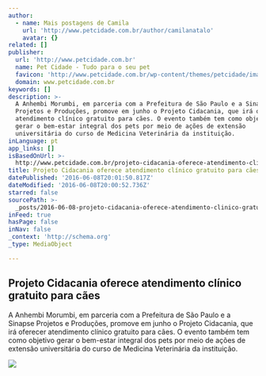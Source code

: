 ```yaml
---
author:
  - name: Mais postagens de Camila
    url: 'http://www.petcidade.com.br/author/camilanatalo'
    avatar: {}
related: []
publisher:
  url: 'http://www.petcidade.com.br'
  name: Pet Cidade - Tudo para o seu pet
  favicon: 'http://www.petcidade.com.br/wp-content/themes/petcidade/images/favicon.ico'
  domain: www.petcidade.com.br
keywords: []
description: >-
  A Anhembi Morumbi, em parceria com a Prefeitura de São Paulo e a Sinapse
  Projetos e Produções, promove em junho o Projeto Cidacania, que irá oferecer
  atendimento clínico gratuito para cães. O evento também tem como objetivo
  gerar o bem-estar integral dos pets por meio de ações de extensão
  universitária do curso de Medicina Veterinária da instituição.
inLanguage: pt
app_links: []
isBasedOnUrl: >-
  http://www.petcidade.com.br/projeto-cidacania-oferece-atendimento-clinico-gratuito-para-caes/
title: Projeto Cidacania oferece atendimento clínico gratuito para cães
datePublished: '2016-06-08T20:01:50.817Z'
dateModified: '2016-06-08T20:00:52.736Z'
starred: false
sourcePath: >-
  _posts/2016-06-08-projeto-cidacania-oferece-atendimento-clinico-gratuito-para.md
inFeed: true
hasPage: false
inNav: false
_context: 'http://schema.org'
_type: MediaObject

---
```

<article style=""><h1>Projeto Cidacania oferece atendimento clínico gratuito para cães</h1><p>A Anhembi Morumbi, em parceria com a Prefeitura de São Paulo e a Sinapse Projetos e Produções, promove em junho o Projeto Cidacania, que irá oferecer atendimento clínico gratuito para cães. O evento também tem como objetivo gerar o bem-estar integral dos pets por meio de ações de extensão universitária do curso de Medicina Veterinária da instituição.</p><img src="http://www.petcidade.com.br/wp-content/uploads/2016/05/Projeto-Cidacania-oferece-atendimento-clinico-gratuito-para-caes.jpg" /></article>